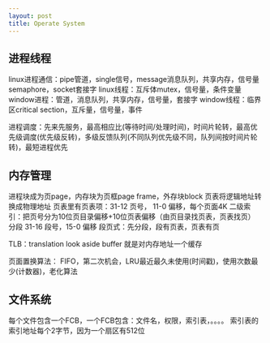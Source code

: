 ```yaml
---
layout: post
title: Operate System
---
```


## 进程线程
linux进程通信：pipe管道，single信号，message消息队列，共享内存，信号量semaphore，socket套接字
linux线程：互斥体mutex，信号量，条件变量
window进程：管道，消息队列，共享内存，信号量，套接字
window线程：临界区critical section，互斥量，信号量，事件

进程调度：先来先服务，最高相应比(等待时间/处理时间)，时间片轮转，最高优先级调度(优先级反转)，多级反馈队列(不同队列优先级不同，队列间按时间片轮转)，最短进程优先

## 内存管理
进程块成为页page，内存块为页框page frame，外存块block
页表将逻辑地址转换成物理地址
页表里有页表项：31-12 页号， 11-0 偏移，每个页面4K
二级索引：把页号分为10位页目录偏移+10位页表偏移（由页目录找页表，页表找页）
分段
31-16 段号，15-0 偏移
段页式：先分段，段有页表，页表有页

TLB：translation look aside buffer
就是对内存地址一个缓存

页面置换算法：
FIFO，第二次机会，LRU最近最久未使用(时间戳)，使用次数最少(计数器)，老化算法

## 文件系统
每个文件包含一个FCB，一个FCB包含：文件名，权限，索引表，。。。。
索引表的索引地址每个2字节，因为一个扇区有512位

